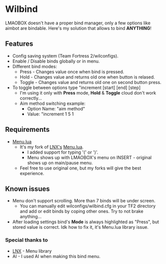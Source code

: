 # Wilbind
LMAOBOX doesn't have a proper bind manager, only a few options like aimbot are bindable.
Here's my solution that allows to bind **ANYTHING**!
## Features
- Config saving system (Team Fortress 2/wilconfigs).
- Enable / Disable binds globally or in menu.
- Different bind modes:
    - Press - Changes value once when bind is pressed.
    - Hold - Changes value and returns old one when button is relased.
    - Toggle - Changes value and returns old one on second button press.
- To toggle between options type "increment [start] [end] [step]
    - I'm using it only with **Press** mode, **Hold** & **Toggle** cloud don't work correctly...
    - Aim method switching example:
        - Option Name: "aim method"
        - Value: "increment 1 5 1

## Requirements
- [Menu.lua](https://github.com/GNWilber/lmaobox-luas-public/blob/main/Menu.lua)
    - It's my fork of [LNX's](https://github.com/lnx00/) [Menu.lua](https://github.com/lnx00/Lmaobox-Lua/blob/main/src/MenuLib/Menu.lua).
        - I added support for typing '(' or ')'.
        - Menu shows up with LMAOBOX's menu on INSERT - original shows up on main/pause menu.
    - Feel free to use original one, but my forks will give the best experience.
## Known issues
- Menu don't support scrolling. More than 7 binds will be under screen.
    - You can manually edit wilconfigs/wilbind.cfg in your TF2 directory and add or edit binds by coping other ones. Try to not brake anything...
- After loading settings bind's **Mode** is always highlighted as "Press", but stored value is correct. Idk how to fix it, it's Menu.lua library issue.
### Special thanks to
- [LNX](https://github.com/lnx00/) - Menu library
- AI - I used AI when making this bind menu.